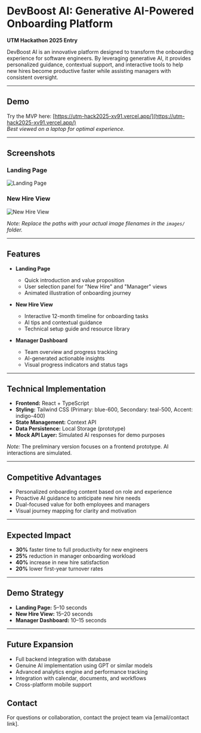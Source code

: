 # DevBoost AI: Generative AI-Powered Onboarding Platform

**UTM Hackathon 2025 Entry**

DevBoost AI is an innovative platform designed to transform the onboarding experience for software engineers. By leveraging generative AI, it provides personalized guidance, contextual support, and interactive tools to help new hires become productive faster while assisting managers with consistent oversight.

---

## Demo

Try the MVP here: [https://utm-hack2025-xv91.vercel.app/](https://utm-hack2025-xv91.vercel.app/)  
*Best viewed on a laptop for optimal experience.*

---

## Screenshots

### Landing Page
![Landing Page](./images/landing-page.png)  

### New Hire View
![New Hire View](./images/new-hire-view.png)  

*Note: Replace the paths with your actual image filenames in the `images/` folder.*

---

## Features

- **Landing Page**
  - Quick introduction and value proposition
  - User selection panel for "New Hire" and "Manager" views
  - Animated illustration of onboarding journey

- **New Hire View**
  - Interactive 12-month timeline for onboarding tasks
  - AI tips and contextual guidance
  - Technical setup guide and resource library

- **Manager Dashboard**
  - Team overview and progress tracking
  - AI-generated actionable insights
  - Visual progress indicators and status tags

---

## Technical Implementation

- **Frontend:** React + TypeScript
- **Styling:** Tailwind CSS (Primary: blue-600, Secondary: teal-500, Accent: indigo-400)
- **State Management:** Context API
- **Data Persistence:** Local Storage (prototype)
- **Mock API Layer:** Simulated AI responses for demo purposes

*Note:* The preliminary version focuses on a frontend prototype. AI interactions are simulated.

---

## Competitive Advantages

- Personalized onboarding content based on role and experience
- Proactive AI guidance to anticipate new hire needs
- Dual-focused value for both employees and managers
- Visual journey mapping for clarity and motivation

---

## Expected Impact

- **30%** faster time to full productivity for new engineers  
- **25%** reduction in manager onboarding workload  
- **40%** increase in new hire satisfaction  
- **20%** lower first-year turnover rates  

---

## Demo Strategy

- **Landing Page:** 5–10 seconds  
- **New Hire View:** 15–20 seconds  
- **Manager Dashboard:** 10–15 seconds  

---

## Future Expansion

- Full backend integration with database  
- Genuine AI implementation using GPT or similar models  
- Advanced analytics engine and performance tracking  
- Integration with calendar, documents, and workflows  
- Cross-platform mobile support  

## Contact

For questions or collaboration, contact the project team via [email/contact link].
